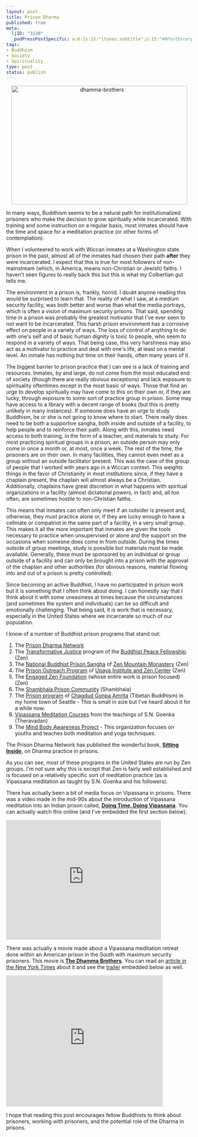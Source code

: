 ```yaml
--- 
layout: post
title: Prison Dharma
published: true
meta: 
  ljID: "3130"
  _podPressPostSpecific: a:6:{s:15:"itunes:subtitle";s:15:"##PostExcerpt##";s:14:"itunes:summary";s:15:"##PostExcerpt##";s:15:"itunes:keywords";s:17:"##WordPressCats##";s:13:"itunes:author";s:10:"##Global##";s:15:"itunes:explicit";s:2:"No";s:12:"itunes:block";s:2:"No";}
tags: 
- Buddhism
- Society
- Spirituality
type: post
status: publish
---
```

<div align="center"><a href="http://www.flickr.com/photos/albill/2207523369/" title="dhamma-brothers by albill, on Flickr"><img src="http://farm3.static.flickr.com/2267/2207523369_2a0ed7ffb2_o.jpg" width="477" height="321" alt="dhamma-brothers" /></a></div>

In many ways, Buddhism seems to be a natural path for institutionalized prisoners who make the decision to grow spiritually while incarcerated. With training and some instruction on a regular basis, most inmates should have the time and space for a meditation practice (or other forms of contemplation). 

When I volunteered to work with Wiccan inmates at a Washington state prison in the past, almost all of the inmates had chosen their path <b>after</b> they were incarcerated. I expect that this is true for most followers of non-mainstream (which, in America, means non-Christian or Jewish) faiths. I haven't seen figures to really back this but this is what my Colbertian gut tells me.

The environment in a prison is, frankly, horrid. I doubt anyone reading this would be surprised to learn that. The reality of what I saw, at a medium security facility, was both better and worse than what the media portrays, which is often a vision of maximum security prisons. That said, spending time in a prison was probably the greatest motivator that I've ever seen to not want to be incarcerated. This harsh prison environment has a corrosive effect on people in a variety of ways. The loss of control of anything to do with one's self and of basic human dignity is toxic to people, who seem to respond in a variety of ways. That being case, this very harshness may also act as a motivator to practice and deal with one's life, at least on a mental level. An inmate has nothing but time on their hands, often many years of it.

The biggest barrier to prison practice that I can see is a lack of training and resources. Inmates, by and large, do not come from the most educated end of society (though there are really obvious exceptions) and lack exposure to spirituality oftentimes except in the most basic of ways. Those that find an urge to develop spiritually may have come to this on their own or, if they are lucky, through exposure to some sort of practice group in prison. Some may have access to a library with a decent range of books (but this is pretty unlikely in many instances). If someone does have an urge to study Buddhism, he or she is not going to know where to start. There really does need to be both a supportive sangha, both inside and outside of a facility, to help people and to reinforce their path. Along with this, inmates need access to both training, in the form of a teacher, and materials to study. For most practicing spiritual groups in a prison, an outside person may only come in once a month or, at most, once a week. The rest of the time, the prisoners are on their own. In many facilities, they cannot even meet as a group without an outside facilitator present. This was the case of the group of people that I worked with years ago in a Wiccan context. This weights things in the favor of Christianity in most institutions since, if they have a chaplain present, the chaplain will almost always be a Christian. Additionally, chaplains have great discretion in what happens with spiritual organizations in a facility (almost dictatorial powers, in fact) and, all too often, are sometimes hostile to non-Christian faiths. 

This means that inmates can often only meet if an outsider is present and, otherwise, they must practice alone or, if they are lucky enough to have a cellmate or compatriot in the same part of a facility, in a very small group. This makes it all the more important that inmates are given the tools necessary to practice when unsupervised or alone and the support on the occasions when someone does come in from outside. During the times outside of group meetings, study is possible but materials must be made available. Generally, these must be sponsored by an individual or group outside of a facility and can only be brought into a prison with the approval of the chaplain and other authorities (for obvious reasons, material flowing into and out of a prison is pretty controlled). 

Since becoming an active Buddhist, I have no participated in prison work but it is something that I often think about doing. I can honestly say that I think about it with some uneasiness at times because the circumstances (and sometimes the system and individuals) can be so difficult and emotionally challenging. That being said, it is work that is necessary, especially in the United States where we incarcerate so much of our population.

I know of a number of Buddhist prison programs that stand out:
<ol>
<li>The <a href="http://www.prisondharmanetwork.org/">Prison Dharma Network</a>
<li>The <a href="http://www.bpf.org/html/current_projects/prison_program/prison_program.html">Transformative Justice</a> program of the <a href="http://www.bpf.org/html/home.html">Buddhist Peace Fellowship</a>. (Zen)</li>
<li>The <a href="http://www.mro.org/zmmold/rightaction/nbps.html">National Buddhist Prison Sangha</a> of <a href="http://www.mro.org">Zen Mountain Monastery</a> (Zen)</li>
<li>The <a href="http://www.upaya.org/action/prisonprogram.php">Prison Outreach Program</a> of <a href="http://www.upaya.org/index.php">Upaya Institute and Zen Center</a> (Zen)</li>
<li>The <a href="http://engaged-zen.org/">Engaged Zen Foundation</a> (whose entire work is prison focused) (Zen)</li>
<li>The <a href="http://www.shambhalaprisoncommunity.org/">Shambhala Prison Community</a> (Shambhala)</li>
<li>The <a href="http://www.amritaseattle.org/Prison.htm">Prison program</a> of <a href="http://www.amritaseattle.org">Chagdud Gonpa Amrita</a> (Tibetan Buddhism) in my home town of Seattle - This is small in size but I've heard about it for a while now.</li>
<li><a href="http://www.prison.dhamma.org/">Vipassana Meditation Courses</a> from the teachings of S.N. Goenka (Theravadan)</li>
<li>The <a href="http://www.mbaproject.org/index.php?c=About">Mind Body Awareness Project</a> - This organization focuses on youths and teaches both meditation and yoga techniques.
</ol>
The Prison Dharma Network has published the wonderful book, <a href="http://www.amazon.com/Sitting-Inside-Buddhist-Practice-Americas/dp/0971814309/"><b>Sitting Inside</b></a>, on Dharma practice in prisons.

As you can see, most of these programs in the United States are run by Zen groups. I'm not sure why this is except that Zen is fairly well established and is focused on a relatively specific sort of meditation practice (as is Vipassana meditation as taught by S.N. Goenka and his followers).

There has actually been a bit of media focus on Vipassana in prisons. There was a video made in the mid-90s about the introduction of Vipassana meditation into an Indian prison called, <b><a href="http://www.dhamma.org/en/av/dtdv.shtml">Doing Time, Doing Vipassana</a></b>. You can actually watch this online (and I've embedded the first section below). 

<lj-embed><object width="420" height="324"><param name="movie" value="http://www.dailymotion.com/swf/xqhdl"></param><param name="allowFullScreen" value="true"></param><param name="allowScriptAccess" value="always"></param><embed src="http://www.dailymotion.com/swf/xqhdl" type="application/x-shockwave-flash" width="420" height="324" allowFullScreen="true" allowScriptAccess="always"></embed></object></lj-embed>

There was actually a movie made about a Vipassana meditation retreat done within an American prison in the South with maximum security prisoners. This movie is <b><a href="http://www.dhammabrothers.com/">The Dhamma Brothers</a></b>. You can read an <a href="http://www.nytimes.com/2007/09/13/movies/13dhar.html">article in the New York Times</a> about it and see the <a href="http://www.youtube.com/watch?v=E9pwkCSSnZA">trailer</a> embedded below as well.

<lj-embed><object width="425" height="355"><param name="movie" value="http://www.youtube.com/v/E9pwkCSSnZA&rel=1"></param><param name="wmode" value="transparent"></param><embed src="http://www.youtube.com/v/E9pwkCSSnZA&rel=1" type="application/x-shockwave-flash" wmode="transparent" width="425" height="355"></embed></object></lj-embed>

I hope that reading this post encourages fellow Buddhists to think about prisoners, working with prisoners, and the potential role of the Dharma in prisons.
